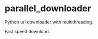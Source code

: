 parallel_downloader
===================
Python url downloader with multithreading.

Fast speed download.
